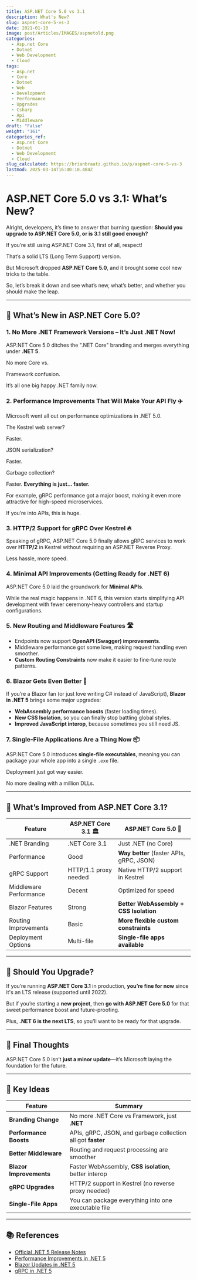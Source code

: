 ```yaml
---
title: ASP.NET Core 5.0 vs 3.1
description: What's New?
slug: aspnet-core-5-vs-3
date: 2021-01-10
image: post/Articles/IMAGES/aspnetold.png
categories:
  - Asp.net Core
  - Dotnet
  - Web Development
  - Cloud
tags:
  - Asp.net
  - Core
  - Dotnet
  - Web
  - Development
  - Performance
  - Upgrades
  - Csharp
  - Api
  - Middleware
draft: "False"
weight: "161"
categories_ref:
  - Asp.net Core
  - Dotnet
  - Web Development
  - Cloud
slug_calculated: https://brianbraatz.github.io/p/aspnet-core-5-vs-3
lastmod: 2025-03-14T16:40:10.484Z
---
```

# ASP.NET Core 5.0 vs 3.1: What’s New?

Alright, developers, it’s time to answer that burning question: **Should you upgrade to ASP.NET Core 5.0, or is 3.1 still good enough?**

If you’re still using ASP.NET Core 3.1, first of all, respect!

That’s a solid LTS (Long Term Support) version.

But Microsoft dropped **ASP.NET Core 5.0**, and it brought some cool new tricks to the table.

So, let’s break it down and see what’s new, what’s better, and whether you should make the leap.

***

## 🚀 What’s New in ASP.NET Core 5.0?

### 1. **No More .NET Framework Versions – It’s Just .NET Now!**

ASP.NET Core 5.0 ditches the ".NET Core" branding and merges everything under **.NET 5**.

No more Core vs.

Framework confusion.

It’s all one big happy .NET family now.

### 2. **Performance Improvements That Will Make Your API Fly ✈️**

Microsoft went all out on performance optimizations in .NET 5.0.

The Kestrel web server?

Faster.

JSON serialization?

Faster.

Garbage collection?

Faster. **Everything is just… faster.**

For example, gRPC performance got a major boost, making it even more attractive for high-speed microservices.

If you’re into APIs, this is huge.

### 3. **HTTP/2 Support for gRPC Over Kestrel 🔥**

Speaking of gRPC, ASP.NET Core 5.0 finally allows gRPC services to work over **HTTP/2** in Kestrel without requiring an ASP.NET Reverse Proxy.

Less hassle, more speed.

### 4. **Minimal API Improvements (Getting Ready for .NET 6)**

ASP.NET Core 5.0 laid the groundwork for **Minimal APIs**.

While the real magic happens in .NET 6, this version starts simplifying API development with fewer ceremony-heavy controllers and startup configurations.

### 5. **New Routing and Middleware Features 🛣️**

* Endpoints now support **OpenAPI (Swagger) improvements**.
* Middleware performance got some love, making request handling even smoother.
* **Custom Routing Constraints** now make it easier to fine-tune route patterns.

### 6. **Blazor Gets Even Better 🎨**

If you’re a Blazor fan (or just love writing C# instead of JavaScript), **Blazor in .NET 5** brings some major upgrades:

* **WebAssembly performance boosts** (faster loading times).
* **New CSS Isolation**, so you can finally stop battling global styles.
* **Improved JavaScript interop**, because sometimes you still need JS.

### 7. **Single-File Applications Are a Thing Now 📦**

ASP.NET Core 5.0 introduces **single-file executables**, meaning you can package your whole app into a single `.exe` file.

Deployment just got way easier.

No more dealing with a million DLLs.

***

## 🔄 What’s Improved from ASP.NET Core 3.1?

| Feature                | ASP.NET Core 3.1 🏛️  | ASP.NET Core 5.0 🚀                      |
| ---------------------- | --------------------- | ---------------------------------------- |
| .NET Branding          | .NET Core 3.1         | Just .NET (no Core)                      |
| Performance            | Good                  | **Way better** (faster APIs, gRPC, JSON) |
| gRPC Support           | HTTP/1.1 proxy needed | Native HTTP/2 support in Kestrel         |
| Middleware Performance | Decent                | Optimized for speed                      |
| Blazor Features        | Strong                | **Better WebAssembly + CSS Isolation**   |
| Routing Improvements   | Basic                 | **More flexible custom constraints**     |
| Deployment Options     | Multi-file            | **Single-file apps available**           |

***

## 🤔 Should You Upgrade?

If you’re running **ASP.NET Core 3.1** in production, **you’re fine for now** since it's an LTS release (supported until 2022).

But if you’re starting a **new project**, then **go with ASP.NET Core 5.0** for that sweet performance boost and future-proofing.

Plus, **.NET 6 is the next LTS**, so you’ll want to be ready for that upgrade.

***

## 🎯 Final Thoughts

ASP.NET Core 5.0 isn’t **just a minor update**—it’s Microsoft laying the foundation for the future.

<!-- faster, more efficient .NET ecosystem.

If you love speed, better APIs, and simpler deployments, **5.0 is calling your name**.

And if you’re still on ASP.NET Core 3.1?

No rush—but start planning for that move to .NET 6.

Happy coding! 🚀 -->

***

## 🔑 Key Ideas

| Feature                 | Summary                                                     |
| ----------------------- | ----------------------------------------------------------- |
| **Branding Change**     | No more .NET Core vs Framework, just **.NET**               |
| **Performance Boosts**  | APIs, gRPC, JSON, and garbage collection all got **faster** |
| **Better Middleware**   | Routing and request processing are smoother                 |
| **Blazor Improvements** | Faster WebAssembly, **CSS isolation**, better interop       |
| **gRPC Upgrades**       | HTTP/2 support in Kestrel (no reverse proxy needed)         |
| **Single-File Apps**    | You can package everything into one executable file         |

***

## 📚 References

* [Official .NET 5 Release Notes](https://docs.microsoft.com/en-us/dotnet/core/whats-new/dotnet-5)
* [Performance Improvements in .NET 5](https://devblogs.microsoft.com/dotnet/performance-improvements-in-net-5/)
* [Blazor Updates in .NET 5](https://docs.microsoft.com/en-us/aspnet/core/blazor/whats-new)
* [gRPC in .NET 5](https://docs.microsoft.com/en-us/aspnet/core/grpc/aspnetcore)

```


```
